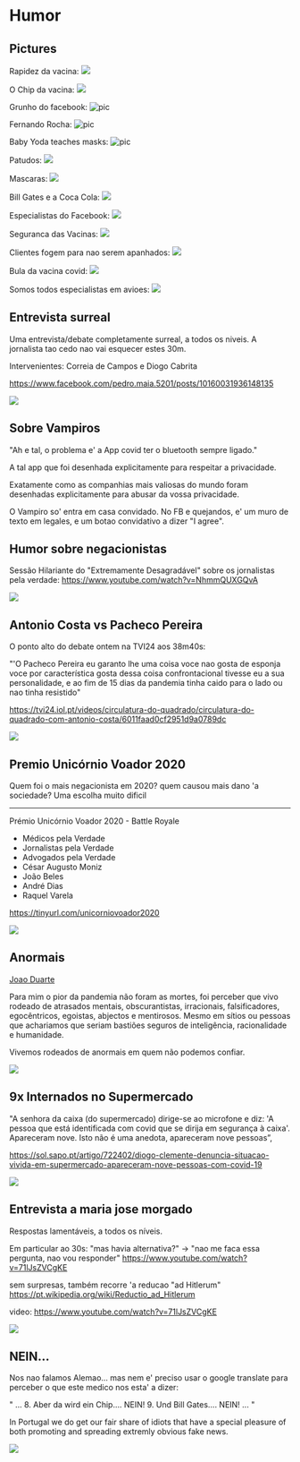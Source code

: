 
# Humor 


## Pictures

Rapidez da vacina:
![](img/rapidez_da_vacina.jpg)

O Chip da vacina: 
![](img/google_e_facebook_vs_vacina_chip.jpg)
  
Grunho do facebook:
![pic](img/grunho_do_facebook.png)


Fernando Rocha:
![pic](img/fernando_rocha_1.jpg)
  
Baby Yoda teaches masks:
![pic](img/yoda_teaches_masks.jpg)

Patudos:
![ ](img/patudos_mascara.jpg)

Mascaras:
![ ](img/covid_mascara_camelo.jpg)


Bill Gates e a Coca Cola:
![ ](img/bill_gates_coca_cola.png)

Especialistas do Facebook:
![ ](img/facebook_expert.jpg)

Seguranca das Vacinas:
![ ](img/seguranca_das_vacinas.jpg)

Clientes fogem para nao serem apanhados:
![ ](img/clientes_fogem_de_ser_apanhados.jpg)

Bula da vacina covid:
![](img/vacina_covid_vs_paracetamol.jpg)

Somos todos especialistas em avioes:
![](img/especialistas_em_avioes.jpg)



## Entrevista surreal

Uma entrevista/debate completamente surreal, a todos os niveis. A jornalista tao cedo nao vai esquecer estes 30m.

Intervenientes: Correia de Campos e Diogo Cabrita


<https://www.facebook.com/pedro.maia.5201/posts/10160031936148135>


![ ](img/enrevista_ministro_saude.png)

  
## Sobre Vampiros

"Ah e tal, o problema e' a App covid ter o bluetooth sempre ligado."

A tal app que foi desenhada explicitamente para respeitar a privacidade.

Exatamente como as companhias mais valiosas do mundo foram desenhadas explicitamente para abusar da vossa privacidade.

O Vampiro so' entra em casa convidado. No FB e quejandos, e' um muro de texto em legales, e um botao convidativo a dizer "I agree".


  
  
## Humor sobre negacionistas

Sessão Hilariante do "Extremamente Desagradável" sobre os jornalistas pela verdade:
<https://www.youtube.com/watch?v=NhmmQUXGQvA>

![](img/extremamente_desagradavel_negacionistas.png)


## Antonio Costa vs Pacheco Pereira

O ponto alto do debate ontem na TVI24 aos 38m40s:

"'O Pacheco Pereira
eu garanto lhe uma coisa
voce nao gosta de esponja
voce por característica gosta dessa coisa confrontacional
tivesse eu a sua personalidade, e ao fim de 15 dias da pandemia tinha caido para o lado
ou nao tinha resistido"

<https://tvi24.iol.pt/videos/circulatura-do-quadrado/circulatura-do-quadrado-com-antonio-costa/6011faad0cf2951d9a0789dc>

![ ](img/antonio_costa_quadrado.png)

## Premio Unicórnio Voador 2020

Quem foi o mais negacionista em 2020? quem causou mais dano 'a sociedade?
Uma escolha muito dificil

------
Prémio Unicórnio Voador 2020 - Battle Royale
- Médicos pela Verdade
- Jornalistas pela Verdade
- Advogados pela Verdade
- César Augusto Moniz
- João Beles
- André Dias
- Raquel Varela

<https://tinyurl.com/unicorniovoador2020>

![ ](https://comcept.org/wp-content/uploads/2021/03/unicornio_voador_2020_final_jpeg-768x431.jpg)


## Anormais

[Joao Duarte](https://www.facebook.com/scimed.evidencia/posts/1049726375509195?comment_id=1049757465506086)

Para mim o pior da pandemia não foram as mortes, foi perceber que vivo rodeado de atrasados mentais, obscurantistas, irracionais, falsificadores, egocêntricos, egoistas, abjectos e mentirosos. Mesmo em sítios ou pessoas que achariamos que seriam bastiões seguros de inteligência, racionalidade e humanidade.

Vivemos rodeados de anormais em quem não podemos confiar.
  
![](img/scimed_logo.png)
  
## 9x Internados no Supermercado

"A senhora da caixa (do supermercado) dirige-se ao microfone e diz: 
'A pessoa que está identificada com covid que se dirija em segurança à caixa'. 
Apareceram nove. Isto não é uma anedota, apareceram nove pessoas”,

<https://sol.sapo.pt/artigo/722402/diogo-clemente-denuncia-situacao-vivida-em-supermercado-apareceram-nove-pessoas-com-covid-19>

![](img/diogo_clemente_supermercado.png)

## Entrevista a maria jose morgado

Respostas lamentáveis, a todos os níveis.

Em particular ao 30s:
"mas havia alternativa?" -> "nao me faca essa pergunta, nao vou responder"
<https://www.youtube.com/watch?v=71lJsZVCgKE>

sem surpresas, também recorre 'a reducao "ad Hitlerum"
<https://pt.wikipedia.org/wiki/Reductio_ad_Hitlerum>

video: <https://www.youtube.com/watch?v=71lJsZVCgKE>
  
![](img/maria_jose_morgado_sic.png)
  
## NEIN...
  
Nos nao falamos Alemao... 
mas nem e' preciso usar o google translate para perceber o que este medico nos esta' a dizer:

"
...
8. Aber da wird ein Chip.... NEIN!
9. Und Bill Gates.... NEIN!
...
"

In Portugal we do get our fair share of idiots that have a special pleasure of both promoting 
and spreading extremly obvious fake news.


![](img/german_fake_news.jpg)
  
  


